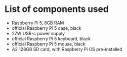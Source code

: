 # List of components used

- Raspberry Pi 5, 8GB RAM
- official Raspberry Pi 5 case, black
- 27W USB-c power supply
- official Raspberry Pi 5 keyboard, black
- official Raspberry Pi 5 mouse, black
- A2 128GB SD card, with Raspberry Pi OS pre-installed
